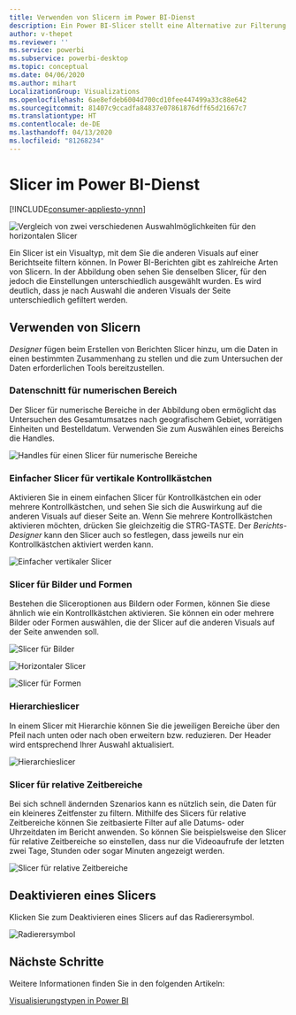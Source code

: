 ```yaml
---
title: Verwenden von Slicern im Power BI-Dienst
description: Ein Power BI-Slicer stellt eine Alternative zur Filterung dar. Er schränkt den Teil des Datasets ein, das in den anderen Visualisierungen in einem Bericht angezeigt wird.
author: v-thepet
ms.reviewer: ''
ms.service: powerbi
ms.subservice: powerbi-desktop
ms.topic: conceptual
ms.date: 04/06/2020
ms.author: mihart
LocalizationGroup: Visualizations
ms.openlocfilehash: 6ae8efdeb6004d700cd10fee447499a33c88e642
ms.sourcegitcommit: 81407c9ccadfa84837e07861876dff65d21667c7
ms.translationtype: HT
ms.contentlocale: de-DE
ms.lasthandoff: 04/13/2020
ms.locfileid: "81268234"
---
```

# <a name="slicers-in-the-power-bi-service"></a>Slicer im Power BI-Dienst

[!INCLUDE[consumer-appliesto-ynnn](../includes/consumer-appliesto-yynn.md)]

![Vergleich von zwei verschiedenen Auswahlmöglichkeiten für den horizontalen Slicer](media/end-user-slicer/power-bi-slider.png)

Ein Slicer ist ein Visualtyp, mit dem Sie die anderen Visuals auf einer Berichtseite filtern können. In Power BI-Berichten gibt es zahlreiche Arten von Slicern. In der Abbildung oben sehen Sie denselben Slicer, für den jedoch die Einstellungen unterschiedlich ausgewählt wurden. Es wird deutlich, dass je nach Auswahl die anderen Visuals der Seite unterschiedlich gefiltert werden.  


## <a name="how-to-use-slicers"></a>Verwenden von Slicern
*Designer* fügen beim Erstellen von Berichten Slicer hinzu, um die Daten in einen bestimmten Zusammenhang zu stellen und die zum Untersuchen der Daten erforderlichen Tools bereitzustellen.

### <a name="numeric-range-slicer"></a>Datenschnitt für numerischen Bereich
 Der Slicer für numerische Bereiche in der Abbildung oben ermöglicht das Untersuchen des Gesamtumsatzes nach geografischem Gebiet, vorrätigen Einheiten und Bestelldatum. Verwenden Sie zum Auswählen eines Bereichs die Handles. 

![Handles für einen Slicer für numerische Bereiche](media/end-user-slicer/power-bi-handles.png)

### <a name="basic-vertical-checkbox-slicer"></a>Einfacher Slicer für vertikale Kontrollkästchen

Aktivieren Sie in einem einfachen Slicer für Kontrollkästchen ein oder mehrere Kontrollkästchen, und sehen Sie sich die Auswirkung auf die anderen Visuals auf dieser Seite an. Wenn Sie mehrere Kontrollkästchen aktivieren möchten, drücken Sie gleichzeitig die STRG-TASTE. Der *Berichts-Designer* kann den Slicer auch so festlegen, dass jeweils nur ein Kontrollkästchen aktiviert werden kann. 

![Einfacher vertikaler Slicer](media/end-user-slicer/power-bi-basic.png)

### <a name="image-and-shape-slicers"></a>Slicer für Bilder und Formen
Bestehen die Sliceroptionen aus Bildern oder Formen, können Sie diese ähnlich wie ein Kontrollkästchen aktivieren. Sie können ein oder mehrere Bilder oder Formen auswählen, die der Slicer auf die anderen Visuals auf der Seite anwenden soll. 

![Slicer für Bilder](media/end-user-slicer/power-bi-image.png)    

![Horizontaler Slicer](media/end-user-slicer/power-bi-horizontal.png)    

![Slicer für Formen](media/end-user-slicer/power-bi-boxes.png)

### <a name="hierarchy-slicer"></a>Hierarchieslicer

In einem Slicer mit Hierarchie können Sie die jeweiligen Bereiche über den Pfeil nach unten oder nach oben erweitern bzw. reduzieren. Der Header wird entsprechend Ihrer Auswahl aktualisiert.

![Hierarchieslicer](media/end-user-slicer/power-bi-hierarchy.png)

### <a name="relative-time-slicer"></a>Slicer für relative Zeitbereiche
Bei sich schnell ändernden Szenarios kann es nützlich sein, die Daten für ein kleineres Zeitfenster zu filtern.
Mithilfe des Slicers für relative Zeitbereiche können Sie zeitbasierte Filter auf alle Datums- oder Uhrzeitdaten im Bericht anwenden. So können Sie beispielsweise den Slicer für relative Zeitbereiche so einstellen, dass nur die Videoaufrufe der letzten zwei Tage, Stunden oder sogar Minuten angezeigt werden. 

![Slicer für relative Zeitbereiche](media/end-user-slicer/power-bi-relative-time.png)

## <a name="deactivate-a-slicer"></a>Deaktivieren eines Slicers
Klicken Sie zum Deaktivieren eines Slicers auf das Radierersymbol.

![Radierersymbol](media/end-user-slicer/power-bi-eraser.png)

## <a name="next-steps"></a>Nächste Schritte
Weitere Informationen finden Sie in den folgenden Artikeln:

[Visualisierungstypen in Power BI](end-user-visualizations.md)

